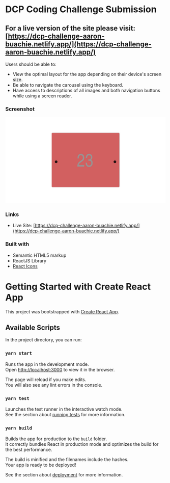 # DCP Coding Challenge Submission

## For a live version of the site please visit: [https://dcp-challenge-aaron-buachie.netlify.app/](https://dcp-challenge-aaron-buachie.netlify.app/)

Users should be able to:

- View the optimal layout for the app depending on their device's screen size.
- Be able to navigate the carousel using the keyboard.
- Have access to descriptions of all images and both navigation buttons while using a screen reader.

### Screenshot

![](./screenshots/dcp-img.jpeg)

### Links

- Live Site: [https://dcp-challenge-aaron-buachie.netlify.app/](https://dcp-challenge-aaron-buachie.netlify.app/)

### Built with

- Semantic HTML5 markup
- ReactJS Library
- [React Icons](https://react-icons.github.io/react-icons)

# Getting Started with Create React App

This project was bootstrapped with [Create React App](https://github.com/facebook/create-react-app).

## Available Scripts

In the project directory, you can run:

### `yarn start`

Runs the app in the development mode.\
Open [http://localhost:3000](http://localhost:3000) to view it in the browser.

The page will reload if you make edits.\
You will also see any lint errors in the console.

### `yarn test`

Launches the test runner in the interactive watch mode.\
See the section about [running tests](https://facebook.github.io/create-react-app/docs/running-tests) for more information.

### `yarn build`

Builds the app for production to the `build` folder.\
It correctly bundles React in production mode and optimizes the build for the best performance.

The build is minified and the filenames include the hashes.\
Your app is ready to be deployed!

See the section about [deployment](https://facebook.github.io/create-react-app/docs/deployment) for more information.
